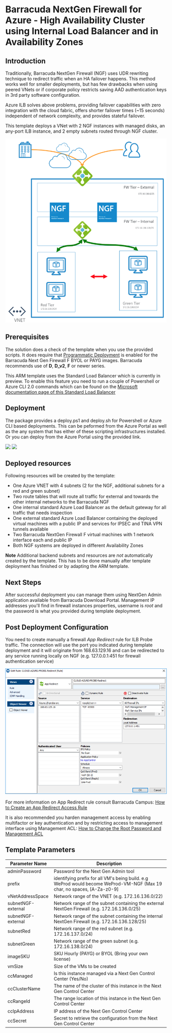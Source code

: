 # Barracuda NextGen Firewall for Azure - High Availability Cluster using Internal Load Balancer and in Availability Zones

## Introduction

Traditionally, Barracuda NextGen Firewall (NGF) uses UDR rewriting technique to redirect traffic when an HA failover happens. This method works well for smaller deployments, but has few drawbacks when using peered VNets or if corporate policy restricts saving AAD authentication keys in 3rd party software configuration.

Azure ILB solves above problems, providing failover capabilities with zero integration with the cloud fabric, offers shorter failover times (~15 seconds) independent of network complexity, and provides stateful failover.

This template deploys a VNet with 2 NGF instances with managed disks, an any-port ILB instance, and 2 empty subnets routed through NGF cluster.

![Network diagram](images/ngf-ha-2nic-elb-ilb.png)

## Prerequisites

The solution does a check of the template when you use the provided scripts. It does require that [Programmatic Deployment](https://azure.microsoft.com/en-us/blog/working-with-marketplace-images-on-azure-resource-manager/) is enabled for the Barracuda Next Gen Firewall F BYOL or PAYG images. Barracuda recommends use of **D**, **D_v2**, **F** or newer series. 

This ARM template uses the Standard Load Balancer which is currently in preview. To enable this feature you need to run a couple of Powershell or Azure CLI 2.0 commands which can be found on the [Microsoft documentation page of this Standard Load Balancer](https://docs.microsoft.com/en-us/azure/load-balancer/load-balancer-standard-overview#preview-sign-up)

## Deployment

The package provides a deploy.ps1 and deploy.sh for Powershell or Azure CLI based deployments. This can be peformed from the Azure Portal as well as the any system that has either of these scripting infrastructures installed. Or you can deploy from the Azure Portal using the provided link.

<a href="https://portal.azure.com/#create/Microsoft.Template/uri/https%3A%2F%2Fraw.githubusercontent.com%2Fjvhoof%2Fngf-azure-templates%2Fmaster%2FNGF-Quickstart-HA-2NIC-AZ-ELB-ILB-STD%2Fazuredeploy.json" target="_blank"><img src="http://azuredeploy.net/deploybutton.png"/></a>
<a href="http://armviz.io/#/?load=https%3A%2F%2Fraw.githubusercontent.com%2Fjvhoof%2Fngf-azure-templates%2Fmaster%2FNGF-Quickstart-HA-2NIC-Az-ELB-ILB-STD%2Fazuredeploy.json" target="_blank">
    <img src="http://armviz.io/visualizebutton.png"/>
</a>

## Deployed resources
Following resources will be created by the template:
- One Azure VNET with 4 subnets (2 for the NGF, additional subnets for a red and green subnet)
- Two route tables that will route all traffic for external and towards the other internal networks to the Barracuda NGF
- One internal standard Azure Load Balancer as the default gateway for all traffic that needs inspection
- One external standard Azure Load Balancer containing the deployed virtual machines with a public IP and services for IPSEC and TINA VPN tunnels available
- Two Barracuda NextGen Firewall F virtual machines with 1 network interface each and public IP
- Both NGF systems are deployed in different Availability Zones

**Note** Additional backend subnets and resources are *not* automatically created by the template. This has to be done manually after template deployment has finished or by adapting the ARM template.

## Next Steps

After successful deployment you can manage them using NextGen Admin application available from Barracuda Download Portal. Management IP addresses you'll find in firewall instances properties, username is *root* and the password is what you provided during template deployment.

## Post Deployment Configuration

You need to create manually a firewall *App Redirect* rule for ILB Probe traffic. The connection will use the port you indicated during template deployment and it will originate from 168.63.129.16 and can be redirected to any service running locally on NGF (e.g. 127.0.0.1:451 for firewall authentication service)

![Example firewall probe redirection rule](images/ProbeFirewallRule.png)

For more information on App Redirect rule consult Barracuda Campus: [How to Create an App Redirect Access Rule](https://campus.barracuda.com/product/nextgenfirewallf/article/NGF71/FWCreateAppRedirRule/)

It is also recommended you harden management access by enabling multifactor or key authentication and by restricting access to management interface using Management ACL: [How to Change the Root Password and Management ACL](https://campus.barracuda.com/product/nextgenfirewallf/article/NGF71/ChangeRootPWandMgmtACL/)

## Template Parameters
| Parameter Name | Description
|---|---
adminPassword | Password for the Next Gen Admin tool 
prefix | identifying prefix for all VM's being build. e.g WeProd would become WeProd-VM-NGF (Max 19 char, no spaces, [A-Za-z0-9]
vNetAddressSpace | Network range of the VNET (e.g. 172.16.136.0/22)
subnetNGF-external | Network range of the subnet containing the external NextGen Firewall (e.g. 172.16.136.0/25)
subnetNGF-external | Network range of the subnet containing the internal NextGen Firewall (e.g. 172.16.136.128/25)
subnetRed | Network range of the red subnet (e.g. 172.16.137.0/24)
subnetGreen | Network range of the green subnet (e.g. 172.16.138.0/24)
imageSKU | SKU Hourly (PAYG) or BYOL (Bring your own license)
vmSize | Size of the VMs to be created
ccManaged | Is this instance managed via a Next Gen Control Center (Yes/No)
ccClusterName | The name of the cluster of this instance in the Next Gen Control Center
ccRangeId | The range location of this instance in the Next Gen Control Center
ccIpAddress | IP address of the Next Gen Control Center
ccSecret | Secret to retrieve the configuration from the Next Gen Control Center